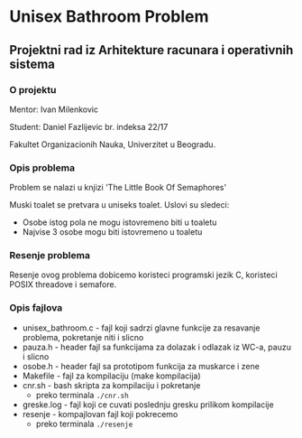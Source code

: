 # Unisex Bathroom Problem
## Projektni rad iz Arhitekture racunara i operativnih sistema



### O projektu
Mentor: Ivan Milenkovic

Student: Daniel Fazlijevic br. indeksa 22/17

Fakultet Organizacionih Nauka, Univerzitet u Beogradu.


### Opis problema
Problem se nalazi u knjizi 'The Little Book Of Semaphores'

Muski toalet se pretvara u uniseks toalet. Uslovi su sledeci:
- Osobe istog pola ne mogu istovremeno biti u toaletu
- Najvise 3 osobe mogu biti istovremeno u toaletu


### Resenje problema
Resenje ovog problema dobicemo koristeci programski jezik C, koristeci POSIX threadove i semafore. 


### Opis fajlova
- unisex_bathroom.c - fajl koji sadrzi glavne funkcije za resavanje problema, pokretanje niti i slicno
- pauza.h - header fajl sa funkcijama za dolazak i odlazak iz WC-a, pauzu i slicno
- osobe.h - header fajl sa prototipom funkcija za muskarce i zene
- Makefile - fajl za kompilaciju (make kompilacija)
- cnr.sh - bash skripta za kompilaciju i pokretanje
	- preko terminala `./cnr.sh`
- greske.log - fajl koji ce cuvati poslednju gresku prilikom kompilacije
- resenje - kompajlovan fajl koji pokrecemo
	- preko terminala `./resenje`
